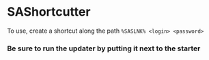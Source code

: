 # SAShortcutter
   To use, create a shortcut along the path ` %SASLNK% <login> <password> `
### Be sure to run the updater by putting it next to the starter
[](https://raw.githubusercontent.com/lotsmon/SAShortcutter/main/img/preview.png)
